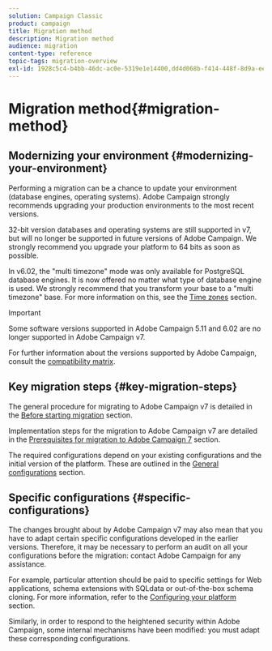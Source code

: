 ```yaml
---
solution: Campaign Classic
product: campaign
title: Migration method
description: Migration method
audience: migration
content-type: reference
topic-tags: migration-overview
exl-id: 1928c5c4-b4bb-46dc-ac0e-5319e1e14400,dd4d068b-f414-448f-8d9a-eedf44e7b6e6
---
```

# Migration method{#migration-method}

## Modernizing your environment {#modernizing-your-environment}

Performing a migration can be a chance to update your environment (database engines, operating systems). Adobe Campaign strongly recommends upgrading your production environments to the most recent versions.

32-bit version databases and operating systems are still supported in v7, but will no longer be supported in future versions of Adobe Campaign. We strongly recommend you upgrade your platform to 64 bits as soon as possible.

In v6.02, the "multi timezone" mode was only available for PostgreSQL database engines. It is now offered no matter what type of database engine is used. We strongly recommend that you transform your base to a "multi timezone" base. For more information on this, see the [Time zones](../../migration/using/general-configurations.md#time-zones) section.

>[!IMPORTANT]
>
>Some software versions supported in Adobe Campaign 5.11 and 6.02 are no longer supported in Adobe Campaign v7.
>
>For further information about the versions supported by Adobe Campaign, consult the [compatibility matrix](../../rn/using/compatibility-matrix.md).

## Key migration steps {#key-migration-steps}

The general procedure for migrating to Adobe Campaign v7 is detailed in the [Before starting migration](../../migration/using/before-starting-migration.md) section.

Implementation steps for the migration to Adobe Campaign v7 are detailed in the [Prerequisites for migration to Adobe Campaign 7](../../migration/using/prerequisites-for-migration-to-adobe-campaign-7.md) section.

The required configurations depend on your existing configurations and the initial version of the platform. These are outlined in the [General configurations](../../migration/using/general-configurations.md) section.

## Specific configurations {#specific-configurations}

The changes brought about by Adobe Campaign v7 may also mean that you have to adapt certain specific configurations developed in the earlier versions. Therefore, it may be necessary to perform an audit on all your configurations before the migration: contact Adobe Campaign for any assistance.

For example, particular attention should be paid to specific settings for Web applications, schema extensions with SQLdata or out-of-the-box schema cloning. For more information, refer to the [Configuring your platform](../../migration/using/configuring-your-platform.md) section.

Similarly, in order to respond to the heightened security within Adobe Campaign, some internal mechanisms have been modified: you must adapt these corresponding configurations.

